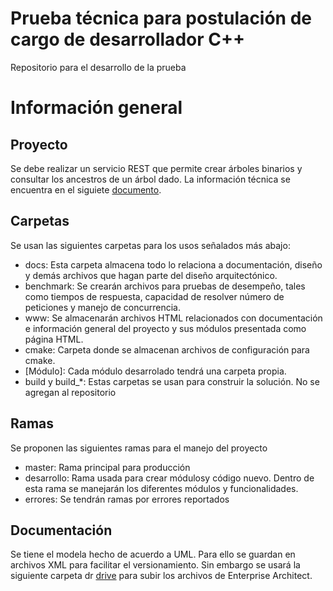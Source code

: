 # Prueba técnica para postulación de cargo de desarrollador C++
Repositorio para el desarrollo de la prueba

# Información general

## Proyecto
Se debe realizar un servicio REST que permite crear árboles binarios y consultar los ancestros de un árbol dado.
La información técnica se encuentra en el siguiete [documento](prueba_tecnica_cpp.pdf).

## Carpetas
Se usan las siguientes carpetas para los usos señalados más abajo:

* docs: Esta carpeta almacena todo lo relaciona a documentación, diseño y demás archivos que hagan parte del diseño arquitectónico.
* benchmark: Se crearán archivos para pruebas de desempeño, tales como tiempos de respuesta, capacidad de resolver número de peticiones y manejo de concurrencia.
* www: Se almacenarán archivos HTML relacionados con documentación e información general del proyecto y sus módulos presentada como página HTML.
* cmake: Carpeta donde se almacenan archivos de configuración para cmake.
* [Módulo]: Cada módulo desarrolado tendrá una carpeta propia.
* build y build_*: Estas carpetas se usan para construir la solución. No se agregan al repositorio

## Ramas
Se proponen las siguientes ramas para el manejo del proyecto

* master: Rama principal para producción
* desarrollo: Rama usada para crear módulosy código nuevo. Dentro de esta rama se manejarán los diferentes módulos y funcionalidades.
* errores: Se tendrán ramas por errores reportados

## Documentación

Se tiene el modela hecho de acuerdo a UML. Para ello se guardan en archivos XML para facilitar el versionamiento. Sin embargo se usará la siguiente carpeta dr [drive](https://drive.google.com/drive/folders/1Nn47Xoq1NjK3ruurDJm0apEtBZ9_Y2KP?usp=sharing) para subir los archivos de Enterprise Architect.
